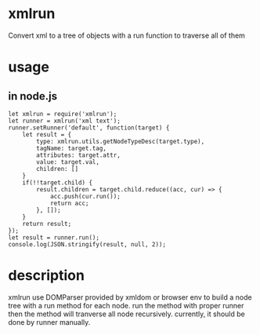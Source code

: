 # xmlrun
Convert xml to a tree of objects with a run function to traverse all of them

# usage

## in node.js

```
let xmlrun = require('xmlrun');
let runner = xmlrun('xml text');
runner.setRunner('default', function(target) {
    let result = {
        type: xmlrun.utils.getNodeTypeDesc(target.type),
        tagName: target.tag,
        attributes: target.attr,
        value: target.val,
        children: []
    }
    if(!!target.child) {
        result.children = target.child.reduce((acc, cur) => {
            acc.push(cur.run());
            return acc;
        }, []);
    }
    return result;
});
let result = runner.run();
console.log(JSON.stringify(result, null, 2));
```

# description

xmlrun use DOMParser provided by xmldom or browser env to build a node tree with a run method for each node. run the method with proper runner then the method will tranverse all node recursively. currently, it should be done by runner manually. 
